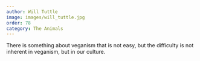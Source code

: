 ```yaml
---
author: Will Tuttle
image: images/will_tuttle.jpg
order: 78
category: The Animals
---
```


There is something about veganism that is not easy, but the difficulty is not inherent in veganism, but in our culture.
